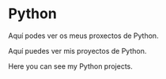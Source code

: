 # Python
Aquí podes ver os meus proxectos de Python.

Aquí puedes ver mis proyectos de Python.

Here you can see my Python projects.


